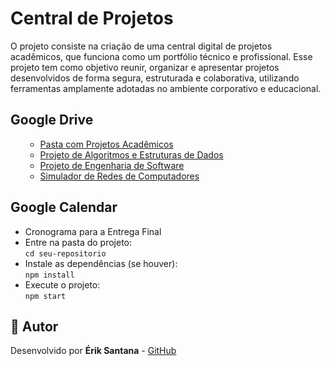 </head>
<body>

  <h1>Central de Projetos</h1>
  <p>O projeto consiste na criação de uma central digital de projetos acadêmicos, que funciona como um portfólio técnico e profissional. Esse projeto tem como objetivo reunir, organizar e apresentar projetos desenvolvidos de forma segura, estruturada e colaborativa, utilizando ferramentas amplamente adotadas no ambiente corporativo e educacional.</p>

  <h2>Google Drive</h2>
  <ul>

  <ul>
    <li><a href="https://drive.google.com/drive/folders/1iMdypn3KTvPpwoMchELqV0TBsl-wIlAa?usp=drive_link" target="_blank">Pasta com Projetos Acadêmicos</a></li>
    <li><a href="https://github.com/seu-usuario/projeto-algoritmos" target="_blank">Projeto de Algoritmos e Estruturas de Dados</a></li>
    <li><a href="https://github.com/seu-usuario/projeto-eng-software" target="_blank">Projeto de Engenharia de Software</a></li>
    <li><a href="https://github.com/seu-usuario/projeto-redes" target="_blank">Simulador de Redes de Computadores</a></li>
  </ul>

  </ul>

  <h2>Google Calendar</h2>
  <ul>
    <li>Cronograma para a Entrega Final</li>
    <li>Entre na pasta do projeto:<br><code>cd seu-repositorio</code></li>
    <li>Instale as dependências (se houver):<br><code>npm install</code></li>
    <li>Execute o projeto:<br><code>npm start</code></li>
  </ul>

  <h2>👤 Autor</h2>
  <p>Desenvolvido por <strong>Érik Santana</strong> - <a href="https://github.com/Erikitzz" target="_blank">GitHub</a></p>

</body>
</html>
